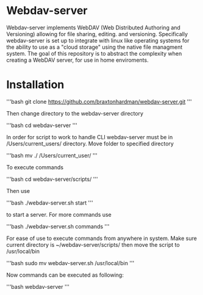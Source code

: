 # Webdav-server

Webdav-server implements WebDAV (Web Distributed Authoring and Versioning) allowing for file sharing, editing. and versioning.
Specifically webdav-server is set up to integrate with linux like operating systems for the ability to use as a "cloud storage" using the native file managment system. 
The goal of this repository is to abstract the complexity when creating a WebDAV server, for use in home enviroments. 

# Installation

'''bash 
git clone https://github.com/braxtonhardman/webdav-server.git
''' 

Then change directory to the webdav-server directory

'''bash 
cd webdav-server
'''

In order for script to work to handle CLI webdav-server must be in /Users/current_users/ directory. 
Move folder to specified directory 

'''bash 
mv ./ /Users/current_user/ 
'''

To execute commands 

'''bash 
cd webdav-server/scripts/ 
'''

Then use
 
'''bash 
./webdav-server.sh start 
'''

to start a server. 
For more commands use 

'''bash 
./webdav-server.sh commands
'''

For ease of use to execute commands from anywhere in system. 
Make sure current directory is ~/webdav-server/scripts/ then move the script to /usr/local/bin 

'''bash 
sudo mv webdav-server.sh /usr/local/bin
'''

Now commands can be executed as following: 

'''bash 
webdav-server <options> 
'''

